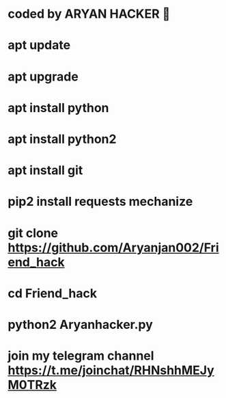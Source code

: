 # coded by ARYAN HACKER 👑 
# apt update 
# apt upgrade 
# apt install python 
# apt install python2 
# apt install git 
# pip2 install requests mechanize 
# git clone https://github.com/Aryanjan002/Friend_hack
# cd Friend_hack
# python2 Aryanhacker.py 

# join my telegram channel https://t.me/joinchat/RHNshhMEJyM0TRzk
